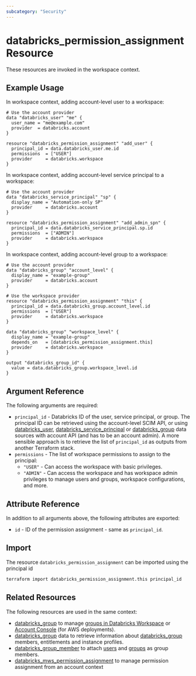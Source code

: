 ```yaml
---
subcategory: "Security"
---
```

# databricks_permission_assignment Resource

These resources are invoked in the workspace context.

## Example Usage

In workspace context, adding account-level user to a workspace:

```hcl
# Use the account provider
data "databricks_user" "me" {
  user_name = "me@example.com"
  provider  = databricks.account
}

resource "databricks_permission_assignment" "add_user" {
  principal_id = data.databricks_user.me.id
  permissions  = ["USER"]
  provider     = databricks.workspace
}
```

In workspace context, adding account-level service principal to a workspace:

```hcl
# Use the account provider
data "databricks_service_principal" "sp" {
  display_name = "Automation-only SP"
  provider     = databricks.account
}

resource "databricks_permission_assignment" "add_admin_spn" {
  principal_id = data.databricks_service_principal.sp.id
  permissions  = ["ADMIN"]
  provider     = databricks.workspace
}
```

In workspace context, adding account-level group to a workspace:

```hcl
# Use the account provider
data "databricks_group" "account_level" {
  display_name = "example-group"
  provider     = databricks.account
}

# Use the workspace provider
resource "databricks_permission_assignment" "this" {
  principal_id = data.databricks_group.account_level.id
  permissions  = ["USER"]
  provider     = databricks.workspace
}

data "databricks_group" "workspace_level" {
  display_name = "example-group"
  depends_on   = [databricks_permission_assignment.this]
  provider     = databricks.workspace
}

output "databricks_group_id" {
  value = data.databricks_group.workspace_level.id
}
```

## Argument Reference

The following arguments are required:

* `principal_id` - Databricks ID of the user, service principal, or group. The principal ID can be retrieved using the account-level SCIM API, or using [databricks_user](../data-sources/user.md), [databricks_service_principal](../data-sources/service_principal.md) or [databricks_group](../data-sources/group.md) data sources with account API (and has to be an account admin). A more sensible approach is to retrieve the list of `principal_id` as outputs from another Terraform stack.
* `permissions` - The list of workspace permissions to assign to the principal:
  * `"USER"` - Can access the workspace with basic privileges.
  * `"ADMIN"` - Can access the workspace and has workspace admin privileges to manage users and groups, workspace configurations, and more.

## Attribute Reference

In addition to all arguments above, the following attributes are exported:

* `id` - ID of the permission assignment - same as `principal_id`.

## Import

The resource `databricks_permission_assignment` can be imported using the principal id

```bash
terraform import databricks_permission_assignment.this principal_id
```

## Related Resources

The following resources are used in the same context:

* [databricks_group](group.md) to manage [groups in Databricks Workspace](https://docs.databricks.com/administration-guide/users-groups/groups.html) or [Account Console](https://accounts.cloud.databricks.com/) (for AWS deployments).
* [databricks_group](../data-sources/group.md) data to retrieve information about [databricks_group](group.md) members, entitlements and instance profiles.
* [databricks_group_member](group_member.md) to attach [users](user.md) and [groups](group.md) as group members.
* [databricks_mws_permission_assignment](mws_permission_assignment.md) to manage permission assignment from an account context
